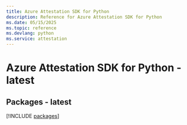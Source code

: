 ```yaml
---
title: Azure Attestation SDK for Python
description: Reference for Azure Attestation SDK for Python
ms.date: 05/15/2025
ms.topic: reference
ms.devlang: python
ms.service: attestation
---
```

# Azure Attestation SDK for Python - latest
## Packages - latest
[!INCLUDE [packages](attestation-index.md)]
